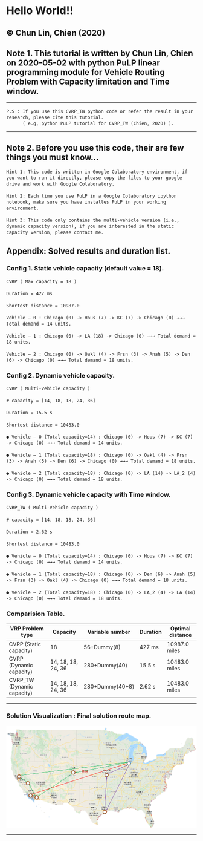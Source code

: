 # **Hello World!!**
## © Chun Lin, Chien (2020)
## **Note 1. This tutorial is written by Chun Lin, Chien on 2020-05-02 with python PuLP linear programming module for Vehicle Routing Problem with Capacity limitation and Time window.**
---
```
P.S : If you use this CVRP_TW python code or refer the result in your research, please cite this tutorial.
      ( e.g, python PuLP tutorial for CVRP_TW (Chien, 2020) ).
```
---

## Note 2. Before you use this code, their are few things you must know...
```
Hint 1: This code is written in Google Colaboratory environment, if you want to run it directly, please copy the files to your google drive and work with Google Colaboratory.

Hint 2: Each time you use PuLP in a Google Colaboratory ipython notebook, make sure you have installes PuLP in your working environment.

Hint 3: This code only contains the multi-vehicle version (i.e., dynamic capacity version), if you are interested in the static capacity version, please contact me.
```
## Appendix: Solved results and duration list.
### Config 1. Static vehicle capacity (default value = 18).
```
CVRP ( Max capacity = 18 )

Duration = 427 ms

Shortest distance = 10987.0

Vehicle — 0 : Chicago (0) -> Hous (7) -> KC (7) -> Chicago (0) →→→ Total demand = 14 units.

Vehicle — 1 : Chicago (0) -> LA (18) -> Chicago (0) →→→ Total demand = 18 units.

Vehicle — 2 : Chicago (0) -> Oakl (4) -> Frsn (3) -> Anah (5) -> Den (6) -> Chicago (0) →→→ Total demand = 18 units.
```
### Config 2. Dynamic vehicle capacity.
```
CVRP ( Multi-Vehicle capacity )

# capacity = [14, 18, 18, 24, 36]

Duration = 15.5 s

Shortest distance = 10483.0

● Vehicle — 0 (Total capacity=14) : Chicago (0) -> Hous (7) -> KC (7) -> Chicago (0) →→→ Total demand = 14 units.

● Vehicle — 1 (Total capacity=18) : Chicago (0) -> Oakl (4) -> Frsn (3) -> Anah (5) -> Den (6) -> Chicago (0) →→→ Total demand = 18 units.

● Vehicle — 2 (Total capacity=18) : Chicago (0) -> LA (14) -> LA_2 (4) -> Chicago (0) →→→ Total demand = 18 units.
```
### Config 3. Dynamic vehicle capacity with Time window.
```
CVRP_TW ( Multi-Vehicle capacity )

# capacity = [14, 18, 18, 24, 36]

Duration = 2.62 s

Shortest distance = 10483.0

● Vehicle — 0 (Total capacity=14) : Chicago (0) -> Hous (7) -> KC (7) -> Chicago (0) →→→ Total demand = 14 units.

● Vehicle — 1 (Total capacity=18) : Chicago (0) -> Den (6) -> Anah (5) -> Frsn (3) -> Oakl (4) -> Chicago (0) →→→ Total demand = 18 units.

● Vehicle — 2 (Total capacity=18) : Chicago (0) -> LA_2 (4) -> LA (14) -> Chicago (0) →→→ Total demand = 18 units.
```
### Comparision Table.
VRP Problem type            |Capacity          |Variable number  |Duration  |Optimal distance
----------------------------|------------------|-----------------|----------|------------------------
CVRP (Static capacity)      |                18|      56+Dummy(8)|   427 ms |           10987.0 miles
CVRP (Dynamic capacity)     |14, 18, 18, 24, 36|    280+Dummy(40)|   15.5 s |           10483.0 miles
CVRP_TW (Dynamic capacity)  |14, 18, 18, 24, 36|  280+Dummy(40+8)|   2.62 s |           10483.0 miles 
---
### Solution Visualization : Final solution route map.
![CVRP_TW](https://github.com/EdwinChien/CVRP_TW_PuLP_Tutorial/blob/master/CVRP_TW_route.png)

---
